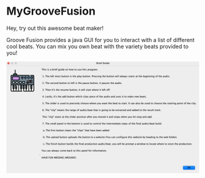 # MyGrooveFusion
Hey, try out this awesome beat maker! 

Groove Fusion provides a java GUI for you to interact with a list of different cool beats. 
You can mix you own beat with the variety beats provided to you!

![The Guide Page](./app/src/main/resources/images/guide.png "Provide user with a general guideline on using the program")

